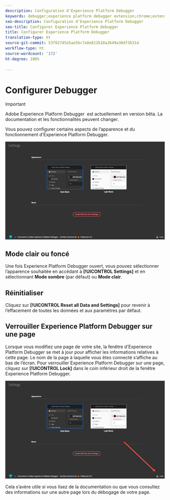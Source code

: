 ```yaml
---
description: Configuration d'Experience Platform Debugger
keywords: debugger;experience platform debugger extension;chrome;extension;configure
seo-description: Configuration d'Experience Platform Debugger
seo-title: Configurer Experience Platform Debugger
title: Configurer Experience Platform Debugger
translation-type: ht
source-git-commit: 53f027d5a5ae56c7a8e812b10a2649a38df3b31d
workflow-type: ht
source-wordcount: '172'
ht-degree: 100%

---
```



# Configurer Debugger

>[!IMPORTANT]
>
>Adobe Experience Platform Debugger  est actuellement en version bêta. La documentation et les fonctionnalités peuvent changer.

Vous pouvez configurer certains aspects de l’apparence et du fonctionnement d&#39;Experience Platform Debugger.

![](assets/settings.jpg)

## Mode clair ou foncé

Une fois Experience Platform Debugger ouvert, vous pouvez sélectionner l’apparence souhaitée en accédant à **[!UICONTROL Settings]** et en sélectionnant **Mode sombre** (par défaut) ou **Mode clair**.

## Réinitialiser

Cliquez sur **[!UICONTROL Reset all Data and Settings]** pour revenir à l’effacement de toutes les données et aux paramètres par défaut.

## Verrouiller Experience Platform Debugger sur une page

Lorsque vous modifiez une page de votre site, la fenêtre d&#39;Experience Platform Debugger se met à jour pour afficher les informations relatives à cette page. Le nom de la page à laquelle vous êtes connecté s’affiche au bas de l’écran. Pour verrouiller Experience Platform Debugger sur une page, cliquez sur **[!UICONTROL Lock]** dans le coin inférieur droit de la fenêtre Experience Platform Debugger.

![](assets/lock.jpg)

Cela s’avère utile si vous lisez de la documentation ou que vous consultez des informations sur une autre page lors du débogage de votre page.
